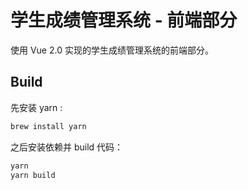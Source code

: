 # 学生成绩管理系统 - 前端部分

使用 Vue 2.0 实现的学生成绩管理系统的前端部分。

## Build

先安装 yarn :
```bash
brew install yarn
```

之后安装依赖并 build 代码：

``` bash
yarn
yarn build
```
